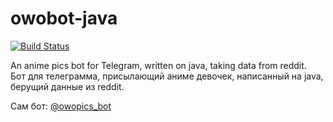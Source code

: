 # owobot-java
[![Build Status](https://travis-ci.com/ASPIRINswag/owobot-java.svg?branch=master)](https://travis-ci.com/ASPIRINswag/owobot-java)

An anime pics bot for Telegram, written on java, taking data from reddit.   
Бот для телеграмма, присылающий аниме девочек, написанный на java, берущий данные из reddit.

Сам бот:  [@owopics_bot](https://t.me/owopics_bot)
